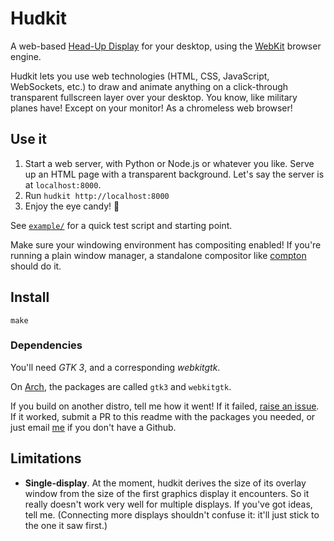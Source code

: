 # Hudkit

A web-based [Head-Up Display][wiki-hud] for your desktop, using the [WebKit][webkit] browser engine.

Hudkit lets you use web technologies (HTML, CSS, JavaScript, WebSockets, etc.) to draw and animate anything on a click-through transparent fullscreen layer over your desktop.  You know, like military planes have!  Except on your monitor!  As a chromeless web browser!

## Use it

 1. Start a web server, with Python or Node.js or whatever you like.  Serve up
    an HTML page with a transparent background.  Let's say the server is at
    `localhost:8000`.
 2. Run `hudkit http://localhost:8000`
 3. Enjoy the eye candy! :rainbow:

See [`example/`](example/) for a quick test script and starting point.

Make sure your windowing environment has compositing enabled!  If you're running a plain window manager, a standalone compositor like [compton][compton] should do it.

## Install

    make

### Dependencies

You'll need *GTK 3*, and a corresponding *webkitgtk*.

On [Arch][arch], the packages are called `gtk3` and `webkitgtk`.

If you build on another distro, tell me how it went!  If it failed, [raise an issue][new-issue].  If it worked, submit a PR to this readme with the packages you needed, or just email [me][anko] if you don't have a Github.

## Limitations

 - **Single-display**. At the moment, hudkit derives the size of its overlay window from the size of the first graphics display it encounters.  So it really doesn't work very well for multiple displays.  If you've got ideas, tell me.  (Connecting more displays shouldn't confuse it: it'll just stick to the one it saw first.)


[anko]: https://github.com/anko
[arch]: https://www.archlinux.org/
[compton]: https://github.com/chjj/compton
[webkit]: https://www.webkit.org/
[wiki-hud]: http://en.wikipedia.org/wiki/Head-up_display
[new-issue]: https://github.com/anko/hudkit/issues/new
